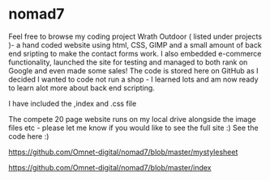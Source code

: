 # nomad7
Feel free to browse my coding project Wrath Outdoor ( listed under projects )- a hand coded website using html, CSS, GIMP and a small amount of back end sripting to make the contact forms work. I also embedded e-commerce functionality, launched the site for testing and managed to both rank on Google and even made some sales! The code is stored here on GitHub as I decided I wanted to code not run a shop - I learned lots and am now ready to learn alot more about back end scripting. 

I have included the ,index and .css file 

The compete 20 page website runs on my local drive alongside the image files etc - please let me know if you would like to see the full site :) See the code here :)

https://github.com/Omnet-digital/nomad7/blob/master/mystylesheet

https://github.com/Omnet-digital/nomad7/blob/master/index
